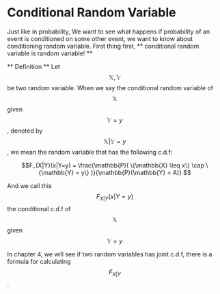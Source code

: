 # Conditional Random Variable

Just like in probability, We want to see what happens if probability of an event is conditioned on some other event, we want to know about conditioning random variable.
First thing first, ** conditional random variable is random variable! **

** Definition ** Let $$\mathbb{X}, \mathbb{Y}$$ be two random variable. When we say the conditional random variable of $$\mathbb{X}$$ given $$\mathbb{Y} = y$$, denoted by $$\mathbb{X}|{\mathbb{Y}=y} $$, we mean the random variable that has the following c.d.f:

$$F_{X|Y}(x|Y=y) = \frac{\mathbb{P}( \{\mathbb{X} \leq x\} \cap \{\mathbb{Y} = y\} )}{\mathbb{P}(\mathbb{Y} = A)} $$

And we call this $$F_{X|Y}(x|Y=y)$$ the conditional c.d.f of $$\mathbb{X}$$ given $$\mathbb{Y} = y$$

In chapter 4, we will see if two random variables has joint c.d.f, there is a formula for calculating $$F_{X|Y}$$.


